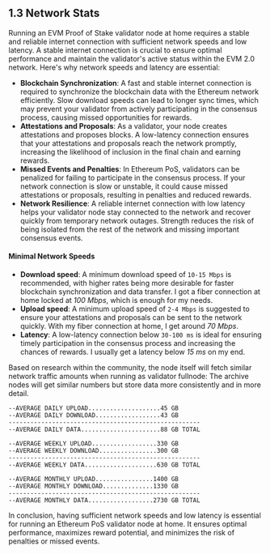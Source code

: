 ## 1.3 Network Stats

Running an EVM Proof of Stake validator node at home requires a stable and reliable internet connection with sufficient network speeds and low latency. A stable internet connection is crucial to ensure optimal performance and maintain the validator's active status within the EVM 2.0 network. Here's why network speeds and latency are essential:

- **Blockchain Synchronization**: A fast and stable internet connection is required to synchronize the blockchain data with the Ethereum network efficiently. Slow download speeds can lead to longer sync times, which may prevent your validator from actively participating in the consensus process, causing missed opportunities for rewards.
- **Attestations and Proposals**: As a validator, your node creates attestations and proposes blocks. A low-latency connection ensures that your attestations and proposals reach the network promptly, increasing the likelihood of inclusion in the final chain and earning rewards.
- **Missed Events and Penalties**: In Ethereum PoS, validators can be penalized for failing to participate in the consensus process. If your network connection is slow or unstable, it could cause missed attestations or proposals, resulting in penalties and reduced rewards.
- **Network Resilience**: A reliable internet connection with low latency helps your validator node stay connected to the network and recover quickly from temporary network outages. Strength reduces the risk of being isolated from the rest of the network and missing important consensus events.

#### Minimal Network Speeds

- **Download speed**: A minimum download speed of `10-15 Mbps` is recommended, with higher rates being more desirable for faster blockchain synchronization and data transfer. I got a fiber connection at home locked at _100 Mbps_, which is enough for my needs.
- **Upload speed**: A minimum upload speed of `2-4 Mbps` is suggested to ensure your attestations and proposals can be sent to the network quickly. With my fiber connection at home, I get around _70 Mbps_.
- **Latency**: A low-latency connection below `30-100 ms` is ideal for ensuring timely participation in the consensus process and increasing the chances of rewards. I usually get a latency below _15 ms_ on my end.

Based on research within the community, the node itself will fetch similar network traffic amounts when running as validator fullnode: The archive nodes will get similar numbers but store data more consistently and in more detail.

```text
--AVERAGE DAILY UPLOAD....................45 GB
--AVERAGE DAILY DOWNLOAD..................43 GB
-----------------------------------------------------
--AVERAGE DAILY DATA......................88 GB TOTAL

--AVERAGE WEEKLY UPLOAD..................330 GB
--AVERAGE WEEKLY DOWNLOAD................300 GB
-----------------------------------------------------
--AVERAGE WEEKLY DATA....................630 GB TOTAL

--AVERAGE MONTHLY UPLOAD................1400 GB
--AVERAGE MONTHLY DOWNLOAD..............1330 GB
-----------------------------------------------------
--AVERAGE MONTHLY DATA..................2730 GB TOTAL
```

In conclusion, having sufficient network speeds and low latency is essential for running an Ethereum PoS validator node at home. It ensures optimal performance, maximizes reward potential, and minimizes the risk of penalties or missed events.
